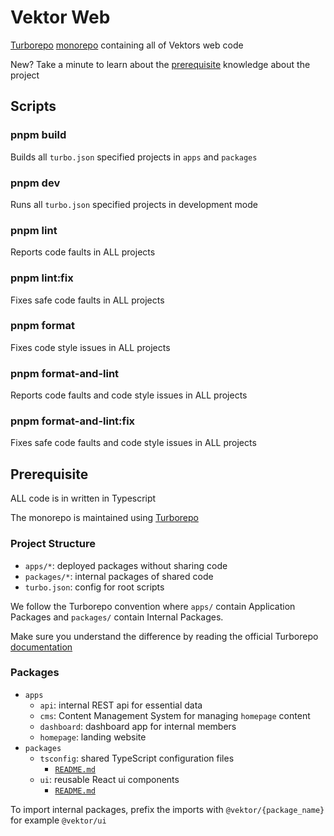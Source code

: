 # Vektor Web

[Turborepo](https://turbo.build/) [monorepo](https://monorepo.tools/) containing all of Vektors web code

New? Take a minute to learn about the [prerequisite](#prerequisite) knowledge about the project

## Scripts

### pnpm build

Builds all `turbo.json` specified projects in `apps` and `packages`

### pnpm dev

Runs all `turbo.json` specified projects in development mode

### pnpm lint

Reports code faults in ALL projects

### pnpm lint:fix

Fixes safe code faults in ALL projects

### pnpm format

Fixes code style issues in ALL projects

### pnpm format-and-lint

Reports code faults and code style issues in ALL projects

### pnpm format-and-lint:fix

Fixes safe code faults and code style issues in ALL projects

## Prerequisite

ALL code is in written in Typescript

The monorepo is maintained using [Turborepo](https://turbo.build/)

### Project Structure

- `apps/*`: deployed packages without sharing code
- `packages/*`: internal packages of shared code
- `turbo.json`: config for root scripts

We follow the Turborepo convention where `apps/` contain Application Packages and `packages/` contain Internal Packages.

Make sure you understand the difference by reading the official Turborepo [documentation](https://turbo.build/repo/docs/core-concepts/package-types)

### Packages

- `apps`
  - `api`: internal REST api for essential data
  - `cms`: Content Management System for managing `homepage` content
  - `dashboard`: dashboard app for internal members
  - `homepage`: landing website
- `packages`
  - `tsconfig`: shared TypeScript configuration files
    - [`README.md`](./packages/tsconfig/README.md)
  - `ui`: reusable React ui components
    - [`README.md`](./packages/ui/README.md)

To import internal packages, prefix the imports with `@vektor/{package_name}` for example `@vektor/ui`
